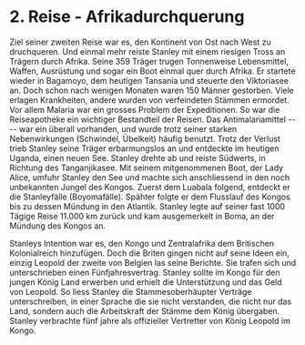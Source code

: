# 2. Reise - Afrikadurchquerung
Ziel seiner zweiten Reise war es, den Kontinent von Ost nach West zu druchqueren. Und einmal mehr reiste Stanley mit einem riesigen Tross an Trägern durch Afrika. Seine 359 Träger trugen Tonnenweise Lebensmittel, Waffen, Ausrüstung und sogar ein Boot einmal quer durch Afrika. 
Er startete wieder in Bagamoyo, dem heutigen Tansania und steuerte den Viktoriasee an. Doch schon nach wenigen Monaten waren 150 Männer gestorben. Viele erlagen Krankheiten, andere wurden von verfeindeten Stämmen ermordet. Vor allem Malaria war ein grosses Problem der Expeditionen. So war die Reiseapotheke ein wichtiger Bestandteil der Reisen. Das Antimalariamittel ---- war ein überall vorhanden, und wurde trotz seiner starken Nebenwirkungen (Schwindel, Übelkeit) häufig benutzt. 
Trotz der Verlust trieb Stanley seine Träger erbarmungslos an und entdeckte im heutigen Uganda, einen neuen See. Stanley drehte ab und reiste Südwerts, in Richtung des Tanganjikasee. Mit seinem mitgenommenen Boot, der Lady Alice, umfuhr Stanley den See und machte sich anschliessend in den noch unbekannten Jungel des Kongos. Zuerst dem Luabala folgend, entdeckt er die Stanleyfälle (Boyomafälle). Spähter folgte er dem Flusslauf des Kongos bis zu dessen Mündung in den Atlantik. 
Stanley legte auf seiner fast 1000 Tägige Reise 11.000 km zurück und kam ausgemerkelt in Boma, an der Mündung des Kongos an. 

Stanleys Intention war es, den Kongo und Zentralafrika dem Britischen Kolonialreich hinzufügen. Doch die Briten gingen nicht auf seine Ideen ein, einzig Leopold der zweite von Belgien las seine Berichte. Sie trafen sich und unterschrieben einen Fünfjahresvertrag. Stanley sollte im Kongo für den jungen König Land erwerben und erhielt die Unterstützung und das Geld von Leopold. So liess Stanley die Stammesoberhäupter Verträge unterschreiben, in einer Sprache die sie nicht verstanden, die nicht nur das Land, sondern auch die Arbeitskraft der Stämme dem König übergaben. Stanley verbrachte fünf jahre als offizieller Vertretter von König Leopold im Kongo. 